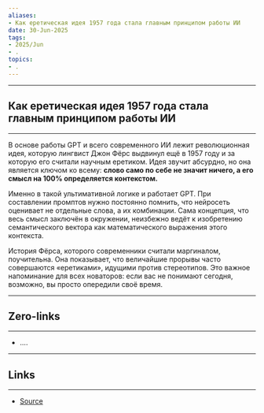 ```yaml
---
aliases: 
- Как еретическая идея 1957 года стала главным принципом работы ИИ 
date: 30-Jun-2025
tags:
- 2025/Jun
- .
topics:
- .
---
```

-----
##  Как еретическая идея 1957 года стала главным принципом работы ИИ 
-----
В основе работы GPT и всего современного ИИ лежит революционная идея, которую лингвист Джон Фёрс выдвинул ещё в 1957 году и за которую его считали научным еретиком. Идея звучит абсурдно, но она является ключом ко всему: **слово само по себе не значит ничего, а его смысл на 100% определяется контекстом.**

Именно в такой ультимативной логике и работает GPT. При составлении промптов нужно постоянно помнить, что нейросеть оценивает не отдельные слова, а их комбинации. Сама концепция, что весь смысл заключён в окружении, неизбежно ведёт к изобретению семантического вектора как математического выражения этого контекста.

История Фёрса, которого современники считали маргиналом, поучительна. Она показывает, что величайшие прорывы часто совершаются «еретиками», идущими против стереотипов. Это важное напоминание для всех новаторов: если вас не понимают сегодня, возможно, вы просто опередили своё время.

---
## Zero-links
---
- ....

---
## Links
---
- [Source](https://t.me/turboproject/1762)